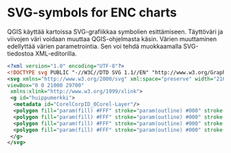 # SVG-symbols for ENC charts

QGIS käyttää kartoissa SVG-grafiikkaa symbolien esittämiseen. Täyttöväri ja viivojen väri voidaan muuttaa QGIS-ohjelmasta käsin. Värien muuttaminen edellyttää värien parametrointia. Sen voi tehdä muokkaamalla SVG-tiedostoa XML-editorilla. 
```xml
<?xml version="1.0" encoding="UTF-8"?>
<!DOCTYPE svg PUBLIC "-//W3C//DTD SVG 1.1//EN" "http://www.w3.org/Graphics/SVG/1.1/DTD/svg11.dtd">
<svg xmlns="http://www.w3.org/2000/svg" xml:space="preserve" width="210mm" height="297mm" version="1.1" shape-rendering="geometricPrecision" text-rendering="geometricPrecision" image-rendering="optimizeQuality" fill-rule="evenodd" clip-rule="evenodd"
viewBox="0 0 21000 29700"
 xmlns:xlink="http://www.w3.org/1999/xlink">
 <g id="huippumerkki">
  <metadata id="CorelCorpID_0Corel-Layer"/>
  <polygon fill="param(fill) #FFF" stroke="param(outline) #000" stroke-width="param(outline-width) 1" points="-8205,2834 -9156,4322 -10107,5811 -8205,5811 -6303,5811 -7254,4322 "/>
  <polygon fill="param(fill) #FFF" stroke="param(outline) #000" stroke-width="param(outline-width) 1" points="10545,227 9595,1715 8644,3204 10545,3204 12447,3204 11496,1715 "/>
  <polygon fill="param(fill) #FFF" stroke="param(outline) #000" stroke-width="param(outline-width) 1" points="-8205,-378 -9156,1111 -10107,2599 -8205,2599 -6303,2599 -7254,1111 "/>
  <polygon fill="param(fill) #FFF" stroke="param(outline) #000" stroke-width="param(outline-width) 1" points="27667,9390 28618,7902 29569,6414 27667,6414 25765,6414 26716,7902 "/>
 </g>
</svg>
